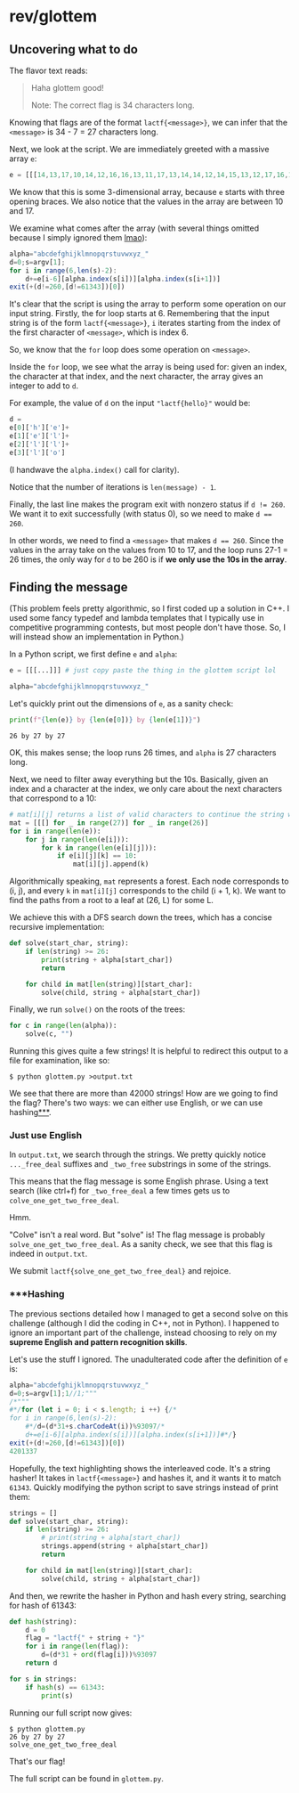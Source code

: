 # rev/glottem

## Uncovering what to do
The flavor text reads:

> Haha glottem good!
>
> Note: The correct flag is 34 characters long.

Knowing that flags are of the format `lactf{<message>}`, we can infer that the `<message>` is 34 - 7 = 27 characters long.

Next, we look at the script. We are immediately greeted with a massive array `e`:
```javascript
e = [[[14,13,17,10,14,12,16,16,13,11,17,13,14,14,12,14,15,13,12,17,16,12,17,13,14,12,16],[14,14,...
```
We know that this is some 3-dimensional array, because `e` starts with three opening braces. We also notice that the values in the array are between 10 and 17.

 We examine what comes after the array (with several things omitted because I simply ignored them [lmao](#hashing)):

```javascript
alpha="abcdefghijklmnopqrstuvwxyz_"
d=0;s=argv[1];
for i in range(6,len(s)-2):
    d+=e[i-6][alpha.index(s[i])][alpha.index(s[i+1])]
exit(+(d!=260,[d!=61343])[0])
```

It's clear that the script is using the array to perform some operation on our input string. 
Firstly, the for loop starts at 6.
Remembering that the input string is of the form `lactf{<message>}`, `i` iterates starting from the index of the first character of `<message>`, which is index 6.

So, we know that the `for` loop does some operation on `<message>`.

Inside the `for` loop, we see what the array is being used for: given an index, the character at that index, and the next character, the array gives an integer to add to `d`.

For example, the value of `d` on the input `"lactf{hello}"` would be:

```javascript
d = 
e[0]['h']['e']+
e[1]['e']['l']+
e[2]['l']['l']+
e[3]['l']['o']
```
(I handwave the `alpha.index()` call for clarity).

Notice that the number of iterations is `len(message) - 1`.

Finally, the last line makes the program exit with nonzero status if `d != 260`. We want it to exit successfully (with status 0), so we need to make `d == 260`. 

In other words, we need to find a `<message>` that makes `d == 260`. Since the values in the array take on the values from 10 to 17, and the loop runs 27-1 = 26 times, the only way for `d` to be 260 is if **we only use the 10s in the array**.

## Finding the message

(This problem feels pretty algorithmic, so I first coded up a solution in C++. I used some fancy typedef and lambda templates that I typically use in competitive programming contests, but most people don't have those. So, I will instead show an implementation in Python.)

In a Python script, we first define `e` and `alpha`:
```python
e = [[[...]]] # just copy paste the thing in the glottem script lol

alpha="abcdefghijklmnopqrstuvwxyz_"
```
Let's quickly print out the dimensions of `e`, as a sanity check:
```python
print(f"{len(e)} by {len(e[0])} by {len(e[1])}")
```
```
26 by 27 by 27
```
OK, this makes sense; the loop runs 26 times, and `alpha` is 27 characters long.

Next, we need to filter away everything but the 10s.
Basically, given an index and a character at the index, we only care about the next characters that correspond to a 10:

```python
# mat[i][j] returns a list of valid characters to continue the string with
mat = [[[] for _ in range(27)] for _ in range(26)]
for i in range(len(e)):
    for j in range(len(e[i])):
        for k in range(len(e[i][j])):
            if e[i][j][k] == 10:
                mat[i][j].append(k)
```

Algorithmically speaking, `mat` represents a forest. Each node corresponds to (i, j), and every `k` in `mat[i][j]` corresponds to the child (i + 1, k). We want to find the paths from a root to a leaf at (26, L) for some L.

We achieve this with a DFS search down the trees, which has a concise recursive implementation:
```python
def solve(start_char, string):
    if len(string) >= 26:
        print(string + alpha[start_char])
        return

    for child in mat[len(string)][start_char]:
        solve(child, string + alpha[start_char])
```
Finally, we run `solve()` on the roots of the trees:
```python
for c in range(len(alpha)):
    solve(c, "")
```

Running this gives quite a few strings! It is helpful to redirect this output to a file for examination, like so:

```
$ python glottem.py >output.txt
```

We see that there are more than 42000 strings! How are we going to find the flag? There's two ways: we can either use English, or we can use hashing[***](#hashing).

### Just use English
In `output.txt`, we search through the strings.
We pretty quickly notice `..._free_deal` suffixes and `_two_free` substrings in some of the strings.

This means that the flag message is some English phrase. Using a text search (like ctrl+f) for `_two_free_deal` a few times gets us to
`colve_one_get_two_free_deal`. 

Hmm.

"Colve" isn't a real word. But "solve" is! The flag message is probably `solve_one_get_two_free_deal`. As a sanity check, we see that this flag is indeed in `output.txt`.

We submit `lactf{solve_one_get_two_free_deal}` and rejoice.

### ***Hashing
The previous sections detailed how I managed to get a second solve on this challenge (although I did the coding in C++, not in Python). I happened to ignore an important part of the challenge, instead choosing to rely on my **supreme English and pattern recognition skills**.

Let's use the stuff I ignored. The unadulterated code after the definition of `e` is:
```javascript
alpha="abcdefghijklmnopqrstuvwxyz_"
d=0;s=argv[1];1//1;"""
/*"""
#*/for (let i = 0; i < s.length; i ++) {/*
for i in range(6,len(s)-2):
    #*/d=(d*31+s.charCodeAt(i))%93097/*
    d+=e[i-6][alpha.index(s[i])][alpha.index(s[i+1])]#*/}
exit(+(d!=260,[d!=61343])[0])
4201337
```

Hopefully, the text highlighting shows the interleaved code. It's a string hasher! It takes in `lactf{<message>}` and hashes it, and it wants it to match `61343`. Quickly modifying the python script to save strings instead of print them:

```python
strings = []
def solve(start_char, string):
    if len(string) >= 26:
        # print(string + alpha[start_char])
        strings.append(string + alpha[start_char])
        return

    for child in mat[len(string)][start_char]:
        solve(child, string + alpha[start_char])
```

And then, we rewrite the hasher in Python and hash every string, searching for hash of 61343:

```python
def hash(string):
    d = 0
    flag = "lactf{" + string + "}"
    for i in range(len(flag)):
        d=(d*31 + ord(flag[i]))%93097
    return d

for s in strings:
    if hash(s) == 61343:
        print(s)
```

Running our full script now gives:

```
$ python glottem.py
26 by 27 by 27
solve_one_get_two_free_deal
```

That's our flag!

The full script can be found in `glottem.py`.